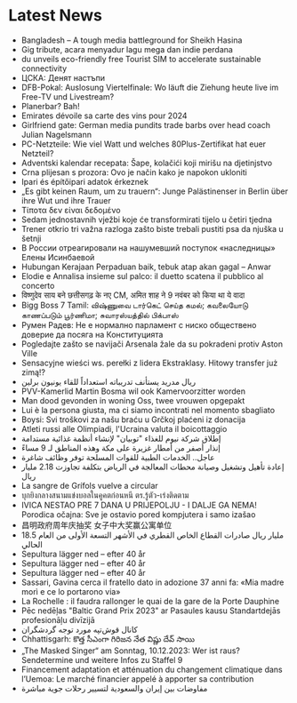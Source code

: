 # Latest News
-  Bangladesh – A tough media battleground for Sheikh Hasina
-  Gig tribute, acara menyadur lagu mega dan indie perdana
-  du unveils eco-friendly free Tourist SIM to accelerate sustainable connectivity
-  ЦСКА: Денят настъпи
-  DFB-Pokal: Auslosung Viertelfinale: Wo läuft die Ziehung heute live im Free-TV und Livestream?
-  Planerbar? Bah!
-  Emirates dévoile sa carte des vins pour 2024
-  Girlfriend gate: German media pundits trade barbs over head coach Julian Nagelsmann
-  PC-Netzteile: Wie viel Watt und welches 80Plus-Zertifikat hat euer Netzteil?
-  Adventski kalendar recepata: Šape, kolačići koji mirišu na djetinjstvo
-  Crna plijesan s prozora: Ovo je način kako je napokon ukloniti
-  Ipari és építőipari adatok érkeznek
-  „Es gibt keinen Raum, um zu trauern“: Junge Palästinenser in Berlin über ihre Wut und ihre Trauer
-  Τίποτα δεν είναι δεδομένο
-  Sedam jednostavnih vježbi koje će transformirati tijelo u četiri tjedna
-  Trener otkrio tri važna razloga zašto biste trebali pustiti psa da njuška u šetnji
-  В России отреагировали на нашумевший поступок «наследницы» Елены Исинбаевой
-  Hubungan Kerajaan Perpaduan baik, tebuk atap akan gagal – Anwar
-  Elodie e Annalisa insieme sul palco: il duetto scatena il pubblico al concerto
-  विष्णुदेव साय बने छत्तीसगढ़ के नए CM, अमित शाह ने 9 नवंबर को किया था ये वादा
-  Bigg Boss 7 Tamil: விஷ்ணுவை டார்கெட் செய்த கமல்; கவலையோடு காணப்படும் பூர்ணிமா; சுவாரஸ்யத்தில் பிக்பாஸ்
-  Румен Радев: Не е нормално парламент с ниско обществено доверие да посяга на Конституцията
-  Pogledajte zašto se navijači Arsenala žale da su pokradeni protiv Aston Ville
-  Sensacyjne wieści ws. perełki z lidera Ekstraklasy. Hitowy transfer już zimą!?
-  ريال مدريد يستأنف تدريباته استعداداً للقاء يونيون برلين
-  PVV-Kamerlid Martin Bosma wil ook Kamervoorzitter worden
-  Man dood gevonden in woning Oss, twee vrouwen opgepakt
-  Lui è la persona giusta, ma ci siamo incontrati nel momento sbagliato
-  Boysi: Svi troškovi za našu braću u Grčkoj plaćeni iz donacija
-  Atleti russi alle Olimpiadi, l'Ucraina valuta il boicottaggio
-  إطلاق شركة نيوم للغذاء "توبيان" لإنشاء أنظمة غذائية مستدامة
-  إنذار أصفر من أمطار غزيرة على مكة وهذه المناطق لـ 9 مساءً
-  عاجل.. الخدمات الطبية للقوات المسلحة توفر وظائف شاغرة
-  إعادة تأهيل وتشغيل وصيانة محطات المعالجة في الرياض بتكلفة تجاوزت 2.18 مليار ريال
-  La sangre de Grífols vuelve a circular
-  บุกยิงกลางสนามแข่งบอลในคูคตก่อนหนี ตร.รู้ตัว-เร่งติดตาม
-  IVICA NESTAO PRE 7 DANA U PRIJEPOLJU - I DALJE GA NEMA! Porodica očajna: Sve je ostavio pored kompjutera i samo izašao
-  昌明政府周年庆抽奖 女子中大奖赢公寓单位
-  18.5 مليار ريال صادرات القطاع الخاص القطري في الأشهر التسعة الأولى من العام الحالي
-  Sepultura lägger ned – efter 40 år
-  Sepultura lägger ned – efter 40 år
-  Sepultura lägger ned – efter 40 år
-  Sassari, Gavina cerca il fratello dato in adozione 37 anni fa: «Mia madre morì e ce lo portarono via»
-  La Rochelle : il faudra rallonger le quai de la gare de la Porte Dauphine
-  Pēc nedēļas "Baltic Grand Prix 2023" ar Pasaules kausu Standartdejās profesionāļu divīzijā
-  کانال قوش‌تپه مورد توجه گردشگران
-  Chhattisgarh: కొత్త సీఎంగా గిరిజన నేత విష్ణు దేవ్ సాయి
-  „The Masked Singer“ am Sonntag, 10.12.2023: Wer ist raus? Sendetermine und weitere Infos zu Staffel 9
-  Financement adaptation et atténuation du changement climatique dans l’Uemoa: Le marché financier appelé à apporter sa contribution
-  مفاوضات بين إيران والسعودية لتسيير رحلات جوية مباشرة
